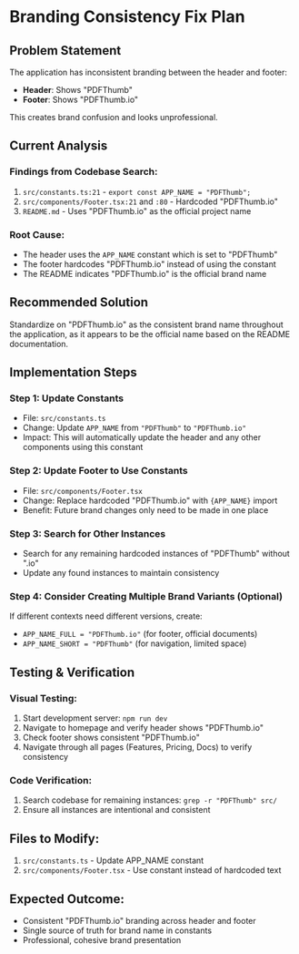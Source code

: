 # Branding Consistency Fix Plan

## Problem Statement
The application has inconsistent branding between the header and footer:
- **Header**: Shows "PDFThumb" 
- **Footer**: Shows "PDFThumb.io"

This creates brand confusion and looks unprofessional.

## Current Analysis

### Findings from Codebase Search:
1. `src/constants.ts:21` - `export const APP_NAME = "PDFThumb";`
2. `src/components/Footer.tsx:21` and `:80` - Hardcoded "PDFThumb.io"
3. `README.md` - Uses "PDFThumb.io" as the official project name

### Root Cause:
- The header uses the `APP_NAME` constant which is set to "PDFThumb"
- The footer hardcodes "PDFThumb.io" instead of using the constant
- The README indicates "PDFThumb.io" is the official brand name

## Recommended Solution
Standardize on "PDFThumb.io" as the consistent brand name throughout the application, as it appears to be the official name based on the README documentation.

## Implementation Steps

### Step 1: Update Constants
- File: `src/constants.ts`
- Change: Update `APP_NAME` from `"PDFThumb"` to `"PDFThumb.io"`
- Impact: This will automatically update the header and any other components using this constant

### Step 2: Update Footer to Use Constants
- File: `src/components/Footer.tsx`
- Change: Replace hardcoded "PDFThumb.io" with `{APP_NAME}` import
- Benefit: Future brand changes only need to be made in one place

### Step 3: Search for Other Instances
- Search for any remaining hardcoded instances of "PDFThumb" without ".io"
- Update any found instances to maintain consistency

### Step 4: Consider Creating Multiple Brand Variants (Optional)
If different contexts need different versions, create:
- `APP_NAME_FULL = "PDFThumb.io"` (for footer, official documents)
- `APP_NAME_SHORT = "PDFThumb"` (for navigation, limited space)

## Testing & Verification

### Visual Testing:
1. Start development server: `npm run dev`
2. Navigate to homepage and verify header shows "PDFThumb.io"
3. Check footer shows consistent "PDFThumb.io"
4. Navigate through all pages (Features, Pricing, Docs) to verify consistency

### Code Verification:
1. Search codebase for remaining instances: `grep -r "PDFThumb" src/`
2. Ensure all instances are intentional and consistent

## Files to Modify:
1. `src/constants.ts` - Update APP_NAME constant
2. `src/components/Footer.tsx` - Use constant instead of hardcoded text

## Expected Outcome:
- Consistent "PDFThumb.io" branding across header and footer
- Single source of truth for brand name in constants
- Professional, cohesive brand presentation